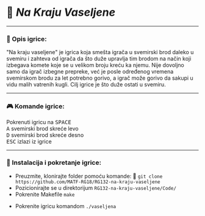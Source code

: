 # :rocket: _Na Kraju Vaseljene_
___

### :memo: Opis igrice:
"Na kraju vaseljene" je igrica koja smešta igrača u svemirski brod daleko u svemiru i zahteva 
od igrača da što duže upravlja tim brodom na način koji izbegava komete
koje se u velikom broju kreću ka njemu. 
Nije dovoljno samo da igrač izbegne prepreke, već je posle određenog vremena svemirskom brodu 
za let potrebno gorivo, a igrač može gorivo da sakupi u vidu malih vatrenih kugli.
Cilj igrice je što duže ostati u svemiru.
___

### :video_game: Komande igrice:
Pokrenuti igricu na <kbd>SPACE</kbd> <br>
<kbd>A</kbd> svemirski brod skreće levo <br>
<kbd>D</kbd> svemirski brod skreće desno <br>
<kbd>ESC</kbd> izlazi iz igrice 
___

### :wrench: Instalacija i pokretanje igrice:
* Preuzmite, klonirajte folder pomoću komande: :link: ``` git clone https://github.com/MATF-RG18/RG132-na-kraju-vaseljene ``` <br>
* Pozicionirajte se u direktorijum `RG132-na-kraju-vaseljene/Code/` <br>
* Pokrenite Makefile `make` <br>
- Pokrenite igricu komandom `./vaseljena` 

